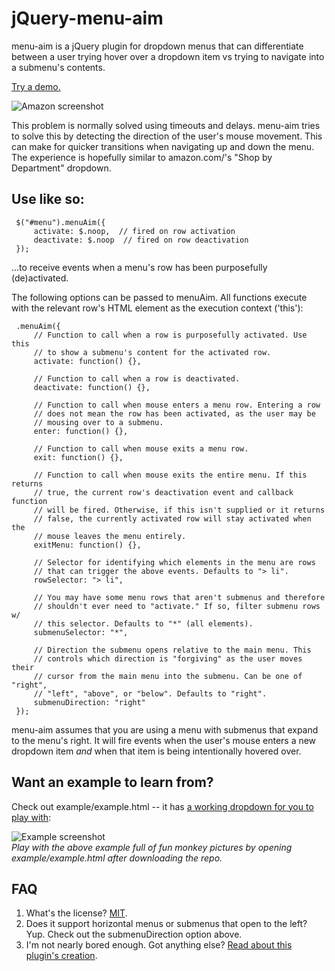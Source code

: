 jQuery-menu-aim
===============

menu-aim is a jQuery plugin for dropdown menus that can differentiate
between a user trying hover over a dropdown item vs trying to navigate into
a submenu's contents.

[Try a demo.](http://htmlpreview.github.com/?https://github.com/kamens/jQuery-menu-aim/blob/master/example/example.html)

![Amazon screenshot](https://raw.github.com/kamens/jQuery-menu-aim/master/amazon.png)

This problem is normally solved using timeouts and delays. menu-aim tries to
solve this by detecting the direction of the user's mouse movement. This can
make for quicker transitions when navigating up and down the menu. The
experience is hopefully similar to amazon.com/'s "Shop by Department"
dropdown.

## Use like so:

     $("#menu").menuAim({
         activate: $.noop,  // fired on row activation
         deactivate: $.noop  // fired on row deactivation
     });

...to receive events when a menu's row has been purposefully (de)activated.

The following options can be passed to menuAim. All functions execute with
the relevant row's HTML element as the execution context ('this'):

     .menuAim({
         // Function to call when a row is purposefully activated. Use this
         // to show a submenu's content for the activated row.
         activate: function() {},

         // Function to call when a row is deactivated.
         deactivate: function() {},

         // Function to call when mouse enters a menu row. Entering a row
         // does not mean the row has been activated, as the user may be
         // mousing over to a submenu.
         enter: function() {},

         // Function to call when mouse exits a menu row.
         exit: function() {},

         // Function to call when mouse exits the entire menu. If this returns
         // true, the current row's deactivation event and callback function
         // will be fired. Otherwise, if this isn't supplied or it returns
         // false, the currently activated row will stay activated when the
         // mouse leaves the menu entirely.
         exitMenu: function() {},

         // Selector for identifying which elements in the menu are rows
         // that can trigger the above events. Defaults to "> li".
         rowSelector: "> li",

         // You may have some menu rows that aren't submenus and therefore
         // shouldn't ever need to "activate." If so, filter submenu rows w/
         // this selector. Defaults to "*" (all elements).
         submenuSelector: "*",

         // Direction the submenu opens relative to the main menu. This
         // controls which direction is "forgiving" as the user moves their
         // cursor from the main menu into the submenu. Can be one of "right",
         // "left", "above", or "below". Defaults to "right".
         submenuDirection: "right"
     });

menu-aim assumes that you are using a menu with submenus that expand
to the menu's right. It will fire events when the user's mouse enters a new
dropdown item *and* when that item is being intentionally hovered over.

## Want an example to learn from?

Check out example/example.html -- it has [a working dropdown for you to play with](http://htmlpreview.github.com/?https://github.com/kamens/jQuery-menu-aim/blob/master/example/example.html):

![Example screenshot](https://raw.github.com/kamens/jQuery-menu-aim/master/example.png)<br>
_Play with the above example full of fun monkey pictures by opening example/example.html after downloading the repo._

## FAQ

1. What's the license? [MIT](http://en.wikipedia.org/wiki/MIT_License).
2. Does it support horizontal menus or submenus that open to the left? Yup. Check out the submenuDirection option above.
3. I'm not nearly bored enough. Got anything else? [Read about this plugin's creation](http://bjk5.com/post/44698559168/breaking-down-amazons-mega-dropdown).
